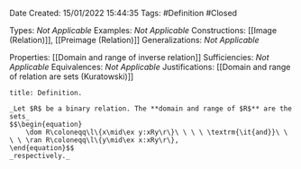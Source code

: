 <div class="topSpace"></div>

Date Created: 15/01/2022 15:44:35
Tags: #Definition #Closed 

Types: _Not Applicable_
Examples: _Not Applicable_ 
Constructions: [[Image (Relation)]], [[Preimage (Relation)]]
Generalizations: _Not Applicable_

Properties: [[Domain and range of inverse relation]]
Sufficiencies: _Not Applicable_
Equivalences: _Not Applicable_
Justifications: [[Domain and range of relation are sets (Kuratowski)]]

``` ad-Definition
title: Definition.

_Let $R$ be a binary relation. The **domain and range of $R$** are the sets_
$$\begin{equation}
    \dom R\coloneqq\l\{x\mid\ex y:xRy\r\}\ \ \ \ \textrm{\it{and}}\ \ \ \ \ran R\coloneqq\l\{y\mid\ex x:xRy\r\},
\end{equation}$$
_respectively._

```

